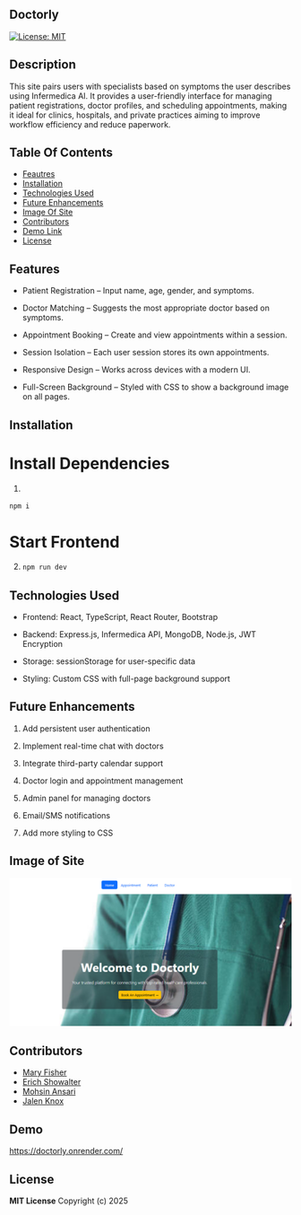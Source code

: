 ## Doctorly
[![License: MIT](https://img.shields.io/badge/License-MIT-red.svg)](https://opensource.org/licenses/MIT)

## Description 
This site pairs users with specialists based on symptoms the user describes using Infermedica AI. It provides a user-friendly interface for managing patient registrations, doctor profiles, and scheduling appointments, making it ideal for clinics, hospitals, and private practices aiming to improve workflow efficiency and reduce paperwork.

## Table Of Contents
- [Feautres](Features)
- [Installation](#Installation)
- [Technologies Used](#Technologies-Used)
- [Future Enhancements](#Future-Enhancements)
- [Image Of Site](#Image-Of-Site)
- [Contributors](#Contributors)
- [Demo Link](#Demo-Link)
- [License](#License)

## Features
* Patient Registration – Input name, age, gender, and symptoms.

* Doctor Matching – Suggests the most appropriate doctor based on symptoms.

* Appointment Booking – Create and view appointments within a session.

* Session Isolation – Each user session stores its own appointments.

* Responsive Design – Works across devices with a modern UI.

* Full-Screen Background – Styled with CSS to show a background image on all pages.

## Installation

# Install Dependencies
 1. 
   ```sh
   npm i 
   ```
# Start Frontend
2. 
   ```sh
   npm run dev 
   ```

## Technologies Used
* Frontend: React, TypeScript, React Router, Bootstrap

* Backend: Express.js, Infermedica API, MongoDB, Node.js, JWT Encryption

* Storage: sessionStorage for user-specific data

* Styling: Custom CSS with full-page background support

## Future Enhancements
 1. Add persistent user authentication

 2. Implement real-time chat with doctors

 3. Integrate third-party calendar support

 4. Doctor login and appointment management

 5. Admin panel for managing doctors

 6.  Email/SMS notifications

 7. Add more styling to CSS

## Image of Site

![alt text](client/public/images/imageofsite.png)

## Contributors
* [Mary Fisher](https://github.com/marylfisher)
* [Erich Showalter](https://github.com/IIMasterXII)
* [Mohsin Ansari](https://github.com/mohsinansare)
* [Jalen Knox](https://github.com/JalenKAgain)

## Demo
https://doctorly.onrender.com/

## License 
**MIT License**
Copyright (c) 2025





    
